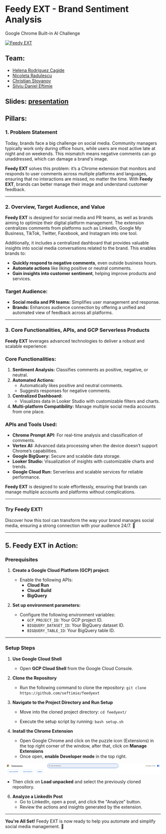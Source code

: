 # Feedy EXT - Brand Sentiment Analysis
Google Chrome Built-in AI Challenge
 
[![Feedy EXT](https://media.licdn.com/dms/image/v2/D4D22AQFQW-DzFNOhaw/feedshare-shrink_1280/feedshare-shrink_1280/0/1732838639206?e=1735776000&v=beta&t=Y-LqhS0FjG0r_2mTzUHquiHtkHnbM3yc-abStxKd0nk)](#)


## Team: 
- [Helena Rodríguez Cagide](www.linkedin.com/in/helena-rodriguez-cagide)
- [Nicoleta Radulescu](https://www.linkedin.com/in/cornelia-nicoleta-radulescu-6b3b7b16a/)
- [Christian Stoyanov](https://www.linkedin.com/in/christian-stoyanov/)
- [Silviu Daniel Eftimie](https://www.linkedin.com/in/eftimiesilviudaniel/)


## Slides: [presentation](https://docs.google.com/presentation/d/1FMSB0SC8emAEIaiQybZuFdGAlA1DWjexGg-lQh_6zu4/edit?usp=sharing)
 
## Pillars:

### 1. Problem Statement  
Today, brands face a big challenge on social media. Community managers typically work only during office hours, while users are most active late at night and on weekends. This mismatch means negative comments can go unaddressed, which can damage a brand's image.  

**Feedy EXT** solves this problem: it’s a Chrome extension that monitors and responds to user comments across multiple platforms and languages, ensuring that no interactions are missed, no matter the time. With **Feedy EXT**, brands can better manage their image and understand customer feedback.  

---  

### 2. Overview, Target Audience, and Value  

**Feedy EXT** is designed for social media and PR teams, as well as brands aiming to optimize their digital platform management. The extension centralizes comments from platforms such as LinkedIn, Google My Business, TikTok, Twitter, Facebook, and Instagram into one tool.  

Additionally, it includes a centralized dashboard that provides valuable insights into social media conversations related to the brand. This enables brands to:  
- **Quickly respond to negative comments**, even outside business hours.  
- **Automate actions** like liking positive or neutral comments.  
- **Gain insights into customer sentiment**, helping improve products and services.  

### Target Audience:  
- **Social media and PR teams:** Simplifies user management and response.  
- **Brands:** Enhances audience connection by offering a unified and automated view of feedback across all platforms.  

---  

### 3. Core Functionalities, APIs, and GCP Serverless Products  

**Feedy EXT** leverages advanced technologies to deliver a robust and scalable experience:  

### Core Functionalities:  
1. **Sentiment Analysis:** Classifies comments as positive, negative, or neutral.  
2. **Automated Actions:**  
   - Automatically likes positive and neutral comments.  
   - Suggests responses for negative comments.  
3. **Centralized Dashboard:**  
   - Visualizes data in Looker Studio with customizable filters and charts.  
4. **Multi-platform Compatibility:** Manage multiple social media accounts from one place.  

### APIs and Tools Used:  
- **Chrome Prompt API:** For real-time analysis and classification of comments.  
- **Vertex AI:** Advanced data processing when the device doesn’t support Chrome’s capabilities.  
- **Google BigQuery:** Secure and scalable data storage.  
- **Looker Studio:** Visualization of insights with customizable charts and trends.  
- **Google Cloud Run:** Serverless and scalable services for reliable performance.  

**Feedy EXT** is designed to scale effortlessly, ensuring that brands can manage multiple accounts and platforms without complications.  

---  

### Try Feedy EXT!  
Discover how this tool can transform the way your brand manages social media, ensuring a strong connection with your audience 24/7. 🚀  

--- 

## 5. Feedy EXT in Action:

### Prerequisites  

1. **Create a Google Cloud Platform (GCP) project:**  
   - Enable the following APIs:  
     - **Cloud Run**  
     - **Cloud Build**  
     - **BigQuery**  

2. **Set up environment parameters:**  
   - Configure the following environment variables:  
     - `GCP_PROJECT_ID`: Your GCP project ID.  
     - `BIGQUERY_DATASET_ID`: Your BigQuery dataset ID.  
     - `BIGQUERY_TABLE_ID`: Your BigQuery table ID.  

---

### Setup Steps  

1. **Use Google Cloud Shell**
   - Open **GCP Cloud Shell** from the Google Cloud Console.  

2. **Clone the Repository**
   - Run the following command to clone the repository: 
    `git clone https://github.com/seftimie/feedyext`

3. **Navigate to the Project Directory and Run Setup**
   - Move into the cloned project directory:
    `cd feedyext/`

   - Execute the setup script by running:
    `bash setup.sh`

4. **Install the Chrome Extension**
   - Open Google Chrome and click on the puzzle icon (Extensions) in the top right corner of the window, after that, click on **Manage Extensions**
   - Once open, **enable Developer mode** in the top right.

  ![image](images/extensions.png)

   - Then click on **Load unpacked** and select the previously cloned repository.
 
     
6. **Analyze a LinkedIn Post**
   - Go to LinkedIn, open a post, and click the "Analyze" button.
   - Review the actions and insights generated by the extension.
  
--- 

**You're All Set!**
Feedy EXT is now ready to help you automate and simplify social media management. 🚀
